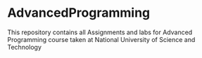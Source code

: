 # AdvancedProgramming
This repository contains all Assignments and labs for Advanced Programming course taken at National University of Science and Technology
